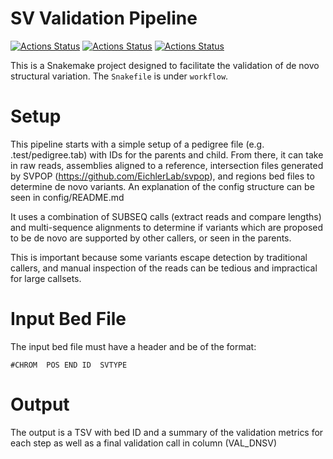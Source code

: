 # SV Validation Pipeline

[![Actions Status](https://github.com/wharvey31/denovo_sv_validation/workflows/CI/badge.svg)](https://github.com/wharvey31/denovo_sv_validation/actions)
[![Actions Status](https://github.com/wharvey31/denovo_sv_validation/workflows/Linting/badge.svg)](https://github.com/wharvey31/denovo_sv_validation/actions)
[![Actions Status](https://github.com/wharvey31/denovo_sv_validation/workflows/black/badge.svg)](https://github.com/wharvey31/denovo_sv_validation/actions)

This is a Snakemake project designed to facilitate the validation of de novo structural variation. The `Snakefile` is under `workflow`.


# Setup 
This pipeline starts with a simple setup of a pedigree file (e.g. .test/pedigree.tab) with IDs for the parents and child. From there, it can take in raw reads, assemblies aligned to a reference, intersection files generated by SVPOP (https://github.com/EichlerLab/svpop), and regions bed files to determine de novo variants. An explanation of the config structure can be seen in config/README.md

It uses a combination of SUBSEQ calls (extract reads and compare lengths) and multi-sequence alignments to determine if variants which are proposed to be de novo are supported by other callers, or seen in the parents. 

This is important because some variants escape detection by traditional callers, and manual inspection of the reads can be tedious and impractical for large callsets. 

# Input Bed File
The input bed file must have a header and be of the format:

```
#CHROM	POS	END	ID	SVTYPE
```

# Output
The output is a TSV with bed ID and a summary of the validation metrics for each step as well as a final validation call in column (VAL_DNSV)


